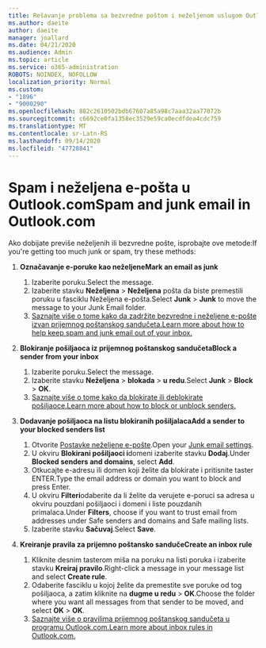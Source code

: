 ```yaml
---
title: Rešavanje problema sa bezvredne poštom i neželjenom uslugom Outlook.com
ms.author: daeite
author: daeite
manager: joallard
ms.date: 04/21/2020
ms.audience: Admin
ms.topic: article
ms.service: o365-administration
ROBOTS: NOINDEX, NOFOLLOW
localization_priority: Normal
ms.custom:
- "1896"
- "9000290"
ms.openlocfilehash: 882c2610502bdb67607a85a98c7aaa32aa77072b
ms.sourcegitcommit: c6692ce0fa1358ec3529e59ca0ecdfdea4cdc759
ms.translationtype: MT
ms.contentlocale: sr-Latn-RS
ms.lasthandoff: 09/14/2020
ms.locfileid: "47728841"
---
```

# <a name="spam-and-junk-email-in-outlookcom"></a><span data-ttu-id="314bc-102">Spam i neželjena e-pošta u Outlook.com</span><span class="sxs-lookup"><span data-stu-id="314bc-102">Spam and junk email in Outlook.com</span></span>

<span data-ttu-id="314bc-103">Ako dobijate previše neželjenih ili bezvredne pošte, isprobajte ove metode:</span><span class="sxs-lookup"><span data-stu-id="314bc-103">If you're getting too much junk or spam, try these methods:</span></span>

1. <span data-ttu-id="314bc-104">**Označavanje e-poruke kao neželjene**</span><span class="sxs-lookup"><span data-stu-id="314bc-104">**Mark an email as junk**</span></span>
    1. <span data-ttu-id="314bc-105">Izaberite poruku.</span><span class="sxs-lookup"><span data-stu-id="314bc-105">Select the message.</span></span>
    1. <span data-ttu-id="314bc-106">Izaberite stavku **Neželjena**  >  **Neželjena** pošta da biste premestili poruku u fasciklu Neželjena e-pošta.</span><span class="sxs-lookup"><span data-stu-id="314bc-106">Select **Junk** > **Junk** to move the message to your Junk Email folder.</span></span>
    1. [<span data-ttu-id="314bc-107">Saznajte više o tome kako da zadržite bezvredne i neželjene e-pošte izvan prijemnog poštanskog sandučeta.</span><span class="sxs-lookup"><span data-stu-id="314bc-107">Learn more about how to help keep spam and junk email out of your inbox.</span></span>](https://support.office.com/article/a3ece97b-82f8-4a5e-9ac3-e92fa6427ae4?wt.mc_id=Office_Outlook_com_Alchemy)

1. <span data-ttu-id="314bc-108">**Blokiranje pošiljaoca iz prijemnog poštanskog sandučeta**</span><span class="sxs-lookup"><span data-stu-id="314bc-108">**Block a sender from your inbox**</span></span>
    1. <span data-ttu-id="314bc-109">Izaberite poruku.</span><span class="sxs-lookup"><span data-stu-id="314bc-109">Select the message.</span></span>
    1. <span data-ttu-id="314bc-110">Izaberite stavku **Neželjena**  >  **blokada**  >  **u redu**.</span><span class="sxs-lookup"><span data-stu-id="314bc-110">Select **Junk** > **Block** > **OK**.</span></span>
    1. [<span data-ttu-id="314bc-111">Saznajte više o tome kako da blokirate ili deblokirate pošiljaoce.</span><span class="sxs-lookup"><span data-stu-id="314bc-111">Learn more about how to block or unblock senders.</span></span>](https://support.office.com/article/afba1c94-77bb-4f50-8b85-057cf52f4d5e?wt.mc_id=Office_Outlook_com_Alchemy)

1. <span data-ttu-id="314bc-112">**Dodavanje pošiljaoca na listu blokiranih pošiljalaca**</span><span class="sxs-lookup"><span data-stu-id="314bc-112">**Add a sender to your blocked senders list**</span></span>
    1. <span data-ttu-id="314bc-113">Otvorite [Postavke neželjene e-pošte](https://outlook.live.com/mail/options/mail/junkEmail/blockedSendersAndDomainsV2).</span><span class="sxs-lookup"><span data-stu-id="314bc-113">Open your [Junk email settings](https://outlook.live.com/mail/options/mail/junkEmail/blockedSendersAndDomainsV2).</span></span>
    1. <span data-ttu-id="314bc-114">U okviru **Blokirani pošiljaoci i**domeni izaberite stavku **Dodaj**.</span><span class="sxs-lookup"><span data-stu-id="314bc-114">Under **Blocked senders and domains**, select **Add**.</span></span>
    1. <span data-ttu-id="314bc-115">Otkucajte e-adresu ili domen koji želite da blokirate i pritisnite taster ENTER.</span><span class="sxs-lookup"><span data-stu-id="314bc-115">Type the email address or domain you want to block and press Enter.</span></span>
    1. <span data-ttu-id="314bc-116">U okviru **Filteri**odaberite da li želite da verujete e-poruci sa adresa u okviru pouzdani pošiljaoci i domeni i liste pouzdanih primalaca.</span><span class="sxs-lookup"><span data-stu-id="314bc-116">Under **Filters**, choose if you want to trust email from addresses under Safe senders and domains and Safe mailing lists.</span></span>
    1. <span data-ttu-id="314bc-117">Izaberite stavku **Sačuvaj**.</span><span class="sxs-lookup"><span data-stu-id="314bc-117">Select **Save**.</span></span>

1. <span data-ttu-id="314bc-118">**Kreiranje pravila za prijemno poštansko sanduče**</span><span class="sxs-lookup"><span data-stu-id="314bc-118">**Create an inbox rule**</span></span>
    1. <span data-ttu-id="314bc-119">Kliknite desnim tasterom miša na poruku na listi poruka i izaberite stavku **Kreiraj pravilo**.</span><span class="sxs-lookup"><span data-stu-id="314bc-119">Right-click a message in your message list and select **Create rule**.</span></span>
    1. <span data-ttu-id="314bc-120">Odaberite fasciklu u kojoj želite da premestite sve poruke od tog pošiljaoca, a zatim kliknite na **dugme u redu**  >  **OK**.</span><span class="sxs-lookup"><span data-stu-id="314bc-120">Choose the folder where you want all messages from that sender to be moved, and select **OK** > **OK**.</span></span>
    1. [<span data-ttu-id="314bc-121">Saznajte više o pravilima prijemnog poštanskog sandučeta u programu Outlook.com.</span><span class="sxs-lookup"><span data-stu-id="314bc-121">Learn more about inbox rules in Outlook.com.</span></span>](https://support.office.com/article/4b094371-a5d7-49bd-8b1b-4e4896a7cc5d?wt.mc_id=Office_Outlook_com_Alchemy)